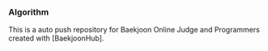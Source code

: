 ### Algorithm
<p> This is a auto push repository for Baekjoon Online Judge and Programmers created with [BaekjoonHub]. </p>
